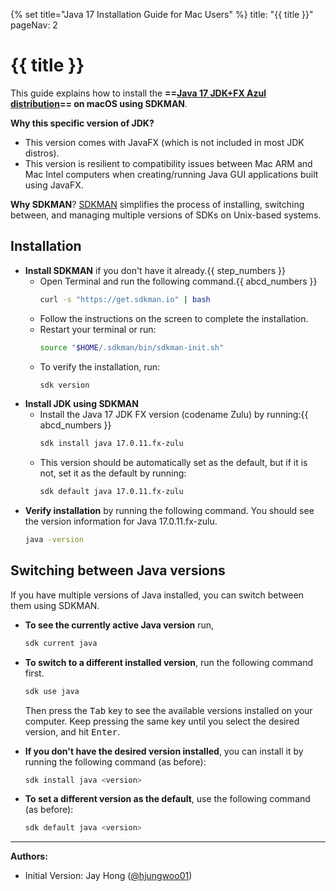 {% set title="Java 17 Installation Guide for Mac Users" %}
<frontmatter>
  title: "{{ title }}"
  pageNav: 2
</frontmatter>

# {{ title }}

This guide explains how to install the **==[Java 17 JDK+FX Azul distribution](https://www.azul.com/downloads/?version=java-17-lts&os=macos&package=jdk-fx#zulu)== on macOS using SDKMAN**.

**Why this specific version of JDK?**

* This version comes with <tooltip content="a Java framework used to develop Java GUI programs">JavaFX</tooltip> (which is not included in most <popover content="'distros' is a shorter term for 'distributions'. So, 'JDK distros' are different versions or implementations of the Java Development Kit (JDK) e.g., Oracle JDK, OpenJDK, Azul JDKs etc.">JDK distros</popover>).
* This version is resilient to <tooltip content="e.g., a GUI created using an ARM Mac might not work on an Intel Mac, and vice versa">compatibility issues between Mac ARM and Mac Intel computers</tooltip>  when creating/running Java GUI applications built using JavaFX.

**Why SDKMAN**? [SDKMAN](https://sdkman.io/) simplifies the process of installing, switching between, and managing multiple versions of <tooltip content="Software Development Kits e.g., JDK for Java">SDKs</tooltip> on Unix-based systems.

## Installation

* **Install SDKMAN** if you don't have it already.{{ step_numbers }}
   * Open Terminal and run the following command.{{ abcd_numbers }}
     ```bash
     curl -s "https://get.sdkman.io" | bash
     ```
   * Follow the instructions on the screen to complete the installation.
   * Restart your terminal or run:
     ```bash
     source "$HOME/.sdkman/bin/sdkman-init.sh"
     ```
   * To verify the installation, run:
     ```bash
     sdk version
     ```
* **Install JDK using SDKMAN**
   * Install the Java 17 JDK FX version (codename Zulu) by running:{{ abcd_numbers }}
     ```bash
     sdk install java 17.0.11.fx-zulu
     ```
   * This version should be automatically set as the default, but if it is not, set it as the default by running:
     ```bash
     sdk default java 17.0.11.fx-zulu
     ```
* **Verify installation** by running the following command. You should see the version information for Java 17.0.11.fx-zulu.
   ```bash
   java -version
   ```

<!-- ======================================================================= -->

## Switching between Java versions

If you have multiple versions of Java installed, you can switch between them using SDKMAN.

* **To see the currently active Java version** run,
  ```bash
  sdk current java
  ```
* **To switch to a different installed version**, run the following command first.
  ```bash
  sdk use java
  ```
  Then press the <kbd>Tab</kbd> key to see the available versions installed on your computer. Keep pressing the same key until you select the desired version, and hit <kbd>Enter</kbd>.<p/>
* **If you don't have the desired version installed**, you can install it by running the following command (as before):
  ```bash
  sdk install java <version>
  ```
* **To set a different version as the default**, use the following command (as before):
  ```bash
  sdk default java <version>
  ```

--------------------------------------------------------------------------------

**Authors:**
* Initial Version: Jay Hong ([@hjungwoo01](https://github.com/hjungwoo01))
